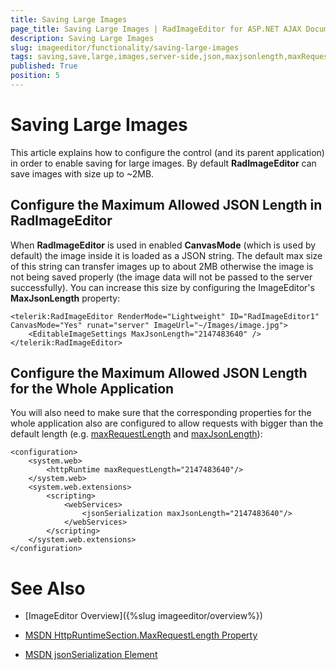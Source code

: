 ```yaml
---
title: Saving Large Images
page_title: Saving Large Images | RadImageEditor for ASP.NET AJAX Documentation
description: Saving Large Images
slug: imageeditor/functionality/saving-large-images
tags: saving,save,large,images,server-side,json,maxjsonlength,maxRequestLength
published: True
position: 5
---
```


# Saving Large Images

This article explains how to configure the control (and its parent application) in order to enable saving for large images. By default **RadImageEditor** can save images with size up to ~2MB.


## Configure the Maximum Allowed JSON Length in RadImageEditor

When **RadImageEditor** is used in enabled **CanvasMode** (which is used by default) the image inside it is loaded as a JSON string. The default max size of this string can transfer images up to about 2MB otherwise the image is not being saved properly (the image data will not be passed to the server successfully). You can increase this size by configuring the ImageEditor's **MaxJsonLength** property:

````ASP.NET
<telerik:RadImageEditor RenderMode="Lightweight" ID="RadImageEditor1" CanvasMode="Yes" runat="server" ImageUrl="~/Images/image.jpg">
    <EditableImageSettings MaxJsonLength="2147483640" />
</telerik:RadImageEditor>
````

## Configure the Maximum Allowed JSON Length for the Whole Application

You will also need to make sure that the corresponding properties for the whole application also are configured to allow requests with bigger than the default length (e.g. [maxRequestLength](https://msdn.microsoft.com/en-us/library/system.web.configuration.httpruntimesection.maxrequestlength%28v=vs.110%29.aspx) and [maxJsonLength](https://msdn.microsoft.com/en-us/library/vstudio/bb513882%28v=vs.100%29.aspx)):

````ASP.NET
<configuration>
    <system.web>
        <httpRuntime maxRequestLength="2147483640"/>
    </system.web>
    <system.web.extensions>
        <scripting>
            <webServices>
                <jsonSerialization maxJsonLength="2147483640"/>
            </webServices>
        </scripting>
    </system.web.extensions>
</configuration>
````

# See Also

 * [ImageEditor Overview]({%slug imageeditor/overview%})

 * [MSDN HttpRuntimeSection.MaxRequestLength Property](https://msdn.microsoft.com/en-us/library/system.web.configuration.httpruntimesection.maxrequestlength%28v=vs.110%29.aspx)

 * [MSDN jsonSerialization Element](https://msdn.microsoft.com/en-us/library/vstudio/bb513882%28v=vs.100%29.aspx)
